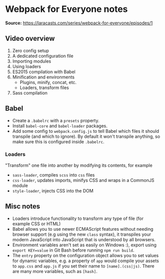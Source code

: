 # Webpack for Everyone notes

**Source:** https://laracasts.com/series/webpack-for-everyone/episodes/1

## Video overview

1. Zero config setup
2. A dedicated configuration file
3. Importing modules
4. Using loaders
5. ES2015 compilation with Babel
6. Minification and environments
	- Plugins, minify, concat, etc.
	- Loaders, transform files
7. Sass compilation

## Babel

- Create a `.babelrc` with a `presets` property.
- Install `babel-core` and `babel-loader` packages.
- Add some config to `webpack.config.js` to tell Babel which files it should transpile (and which to ignore). By default it won't transpile anything, so make sure this is configured inside
`.babelrc`.

### Loaders
"Transform" one file into another by modifying its contents, for example
- `sass-loader`, compiles `scss` into `css` files
- `css-loader`, updates imports, minifys CSS and wraps in a CommonJS module
- `style-loader`, injects CSS into the DOM

## Misc notes

- Loaders introduce functionality to transform any type of file (for example CSS or HTML)
- Babel allows you to use newer ECMAScript features without needing browser support (e.g using the new `class` syntax), it transpiles your modern JavaScript into JavaScript that is understood
by all browsers.
- Environment variables aren't set as easily on Windows :), export using `export KEY=value` in Git Bash before running `npm run build`.
- The `entry` property on the configuration object allows you to set values for dynamic variables, e.g. a property of `app` would compile your assets to `app.css` and `app.js` if you
set their name to `[name].(css|js)`. There are many more variables, such as `[hash]`.
